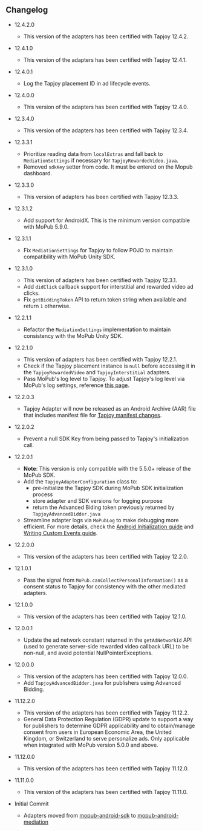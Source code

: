 ## Changelog
  * 12.4.2.0
    * This version of the adapters has been certified with Tapjoy 12.4.2.

  * 12.4.1.0
    * This version of the adapters has been certified with Tapjoy 12.4.1.

  * 12.4.0.1
    * Log the Tapjoy placement ID in ad lifecycle events.

  * 12.4.0.0
    * This version of the adapters has been certified with Tapjoy 12.4.0.

  * 12.3.4.0
    * This version of the adapters has been certified with Tapjoy 12.3.4.

  * 12.3.3.1
    * Prioritize reading data from `localExtras` and fall back to `MediationSettings` if necessary for `TapjoyRewardedVideo.java`.
    * Removed `sdkKey` setter from code. It must be entered on the Mopub dashboard.
    
  * 12.3.3.0
    * This version of adapters has been certified with Tapjoy 12.3.3.

  * 12.3.1.2
    * Add support for AndroidX. This is the minimum version compatible with MoPub 5.9.0.

  * 12.3.1.1
    * Fix `MediationSettings` for Tapjoy to follow POJO to maintain compatibility with MoPub Unity SDK.

  * 12.3.1.0
    * This version of adapters has been certified with Tapjoy 12.3.1.
    * Add `didClick` callback support for interstitial and rewarded video ad clicks.
    * Fix `getBiddingToken` API to return token string when available and return `1` otherwise.

  * 12.2.1.1
    * Refactor the `MediationSettings` implementation to maintain consistency with the MoPub Unity SDK.

  * 12.2.1.0
    * This version of adapters has been certified with Tapjoy 12.2.1.
    * Check if the Tapjoy placement instance is `null` before accessing it in the `TapjoyRewardedVideo` and `TapjoyInterstitial` adapters.
    * Pass MoPub's log level to Tapjoy. To adjust Tapjoy's log level via MoPub's log settings, reference [this page](https://developers.mopub.com/publishers/android/test/#enable-logging).

  * 12.2.0.3
    * Tapjoy Adapter will now be released as an Android Archive (AAR) file that includes manifest file for [Tapjoy manifest changes](https://dev.tapjoy.com/sdk-integration/android/getting-started-guide-publishers-android/#toc_add-app-permissions-and-activities).

  * 12.2.0.2
    * Prevent a null SDK Key from being passed to Tapjoy's initialization call.

  * 12.2.0.1
    * **Note**: This version is only compatible with the 5.5.0+ release of the MoPub SDK.
    * Add the `TapjoyAdapterConfiguration` class to: 
         * pre-initialize the Tapjoy SDK during MoPub SDK initialization process
         * store adapter and SDK versions for logging purpose
         * return the Advanced Biding token previously returned by `TapjoyAdvancedBidder.java`
    * Streamline adapter logs via `MoPubLog` to make debugging more efficient. For more details, check the [Android Initialization guide](https://developers.mopub.com/docs/android/initialization/) and [Writing Custom Events guide](https://developers.mopub.com/docs/android/custom-events/).

  * 12.2.0.0
    * This version of the adapters has been certified with Tapjoy 12.2.0.
    
  * 12.1.0.1
    * Pass the signal from `MoPub.canCollectPersonalInformation()` as a consent status to Tapjoy for consistency with the other mediated adapters.

  * 12.1.0.0
    * This version of the adapters has been certified with Tapjoy 12.1.0.

  * 12.0.0.1
    * Update the ad network constant returned in the `getAdNetworkId` API (used to generate server-side rewarded video callback URL) to be non-null, and avoid potential NullPointerExceptions.

  * 12.0.0.0
    * This version of the adapters has been certified with Tapjoy 12.0.0.
    * Add `TapjoyAdvancedBidder.java` for publishers using Advanced Bidding.

  * 11.12.2.0
    * This version of the adapters has been certified with Tapjoy 11.12.2.
    * General Data Protection Regulation (GDPR) update to support a way for publishers to determine GDPR applicability and to obtain/manage consent from users in European Economic Area, the United Kingdom, or Switzerland to serve personalize ads. Only applicable when integrated with MoPub version 5.0.0 and above.

  * 11.12.0.0
    * This version of the adapters has been certified with Tapjoy 11.12.0.

  * 11.11.0.0
    * This version of the adapters has been certified with Tapjoy 11.11.0.

  * Initial Commit
  	* Adapters moved from [mopub-android-sdk](https://github.com/mopub/mopub-android-sdk) to [mopub-android-mediation](https://github.com/mopub/mopub-android-mediation/)
